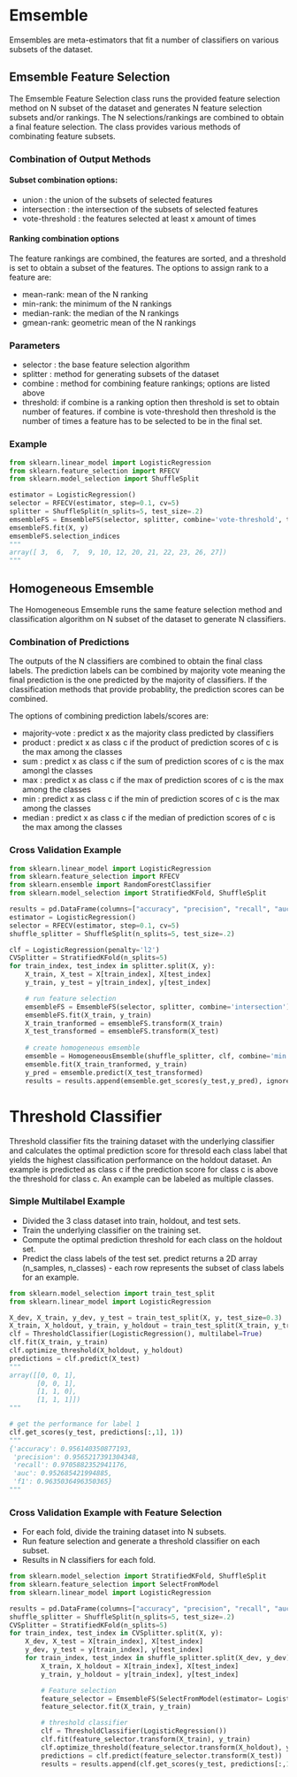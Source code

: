 # Emsemble
Emsembles are meta-estimators that fit a number of classifiers on various subsets of the dataset. 

## Emsemble Feature Selection
The Emsemble Feature Selection class runs the provided feature selection method on N subset of the dataset 
and generates N feature selection subsets and/or rankings. 
The N selections/rankings are combined to obtain a final feature selection. 
The class provides various methods of combinating feature subsets.

### Combination of Output Methods
#### Subset combination options: 
- union : the union of the subsets of selected features 
- intersection : the intersection of the subsets of selected features 
- vote-threshold : the features selected at least x amount of times

#### Ranking combination options
The feature rankings are combined, the features are sorted, and a threshold is set to obtain a subset of the features. 
The options to assign rank to a feature are:
- mean-rank: mean of the N ranking 
- min-rank: the minimum of the N rankings
- median-rank: the median of the N rankings 
- gmean-rank: geometric mean of the N rankings

### Parameters
- selector : the base feature selection algorithm
- splitter : method for generating subsets of the dataset 
- combine : method for combining feature rankings; options are listed above 
- threshold: if combine is a ranking option then threshold is set to obtain number of features. 
if combine is vote-threshold then threshold is the number of times a feature has to be selected to be in the final set. 

### Example
```python
from sklearn.linear_model import LogisticRegression
from sklearn.feature_selection import RFECV
from sklearn.model_selection import ShuffleSplit

estimator = LogisticRegression()
selector = RFECV(estimator, step=0.1, cv=5)
splitter = ShuffleSplit(n_splits=5, test_size=.2)
emsembleFS = EmsembleFS(selector, splitter, combine='vote-threshold', threshold=4)
emsembleFS.fit(X, y)
emsembleFS.selection_indices
"""
array([ 3,  6,  7,  9, 10, 12, 20, 21, 22, 23, 26, 27])
"""
```

## Homogeneous Emsemble
The Homogeneous Emsemble runs the same feature selection method and classification algorithm on N subset of the dataset to generate N classifiers.

### Combination of Predictions
The outputs of the N classifiers are combined to obtain the final class labels. The prediction labels can be combined by majority vote meaning the final prediction is the one predicted by the majority of classifiers. If the classification methods that provide probablity, the prediction scores can be combined. 

The options of combining prediction labels/scores are:
- majority-vote : predict x as the majority class predicted by classifiers  
- product : predict x as class c if the product of prediction scores of c is the max among the classes
- sum : predict x as class c if the sum of prediction scores of c is the max amongl the classes
- max : predict x as class c if the max of prediction scores of c is the max among the classes
- min : predict x as class c if the min of prediction scores of c is the max among the classes
- median : predict x as class c if the median of prediction scores of c is the max among the classes

### Cross Validation Example
```python
from sklearn.linear_model import LogisticRegression
from sklearn.feature_selection import RFECV
from sklearn.ensemble import RandomForestClassifier
from sklearn.model_selection import StratifiedKFold, ShuffleSplit

results = pd.DataFrame(columns=["accuracy", "precision", "recall", "auc", "f1"])
estimator = LogisticRegression()
selector = RFECV(estimator, step=0.1, cv=5)
shuffle_splitter = ShuffleSplit(n_splits=5, test_size=.2)

clf = LogisticRegression(penalty='l2')
CVSplitter = StratifiedKFold(n_splits=5)
for train_index, test_index in splitter.split(X, y):
    X_train, X_test = X[train_index], X[test_index]
    y_train, y_test = y[train_index], y[test_index]

    # run feature selection
    emsembleFS = EmsembleFS(selector, splitter, combine='intersection')
    emsembleFS.fit(X_train, y_train)
    X_train_tranformed = emsembleFS.transform(X_train)
    X_test_transformed = emsembleFS.transform(X_test)
    
    # create homogeneous emsemble
    emsemble = HomogeneousEmsemble(shuffle_splitter, clf, combine='min')
    emsemble.fit(X_train_tranformed, y_train)
    y_pred = emsemble.predict(X_test_transformed)
    results = results.append(emsemble.get_scores(y_test,y_pred), ignore_index=True)
```

# Threshold Classifier
Threshold classifier fits the training dataset with the underlying classifier and calculates the optimal prediction score for thresold each class label that yields the highest classification performance on the holdout dataset. An example is predicted as class c if the prediction score for class c is above the threshold for class c. An example can be labeled as multiple classes.

### Simple Multilabel Example
- Divided the 3 class dataset into train, holdout, and test sets. 
- Train the underlying classifier on the training set. 
- Compute the optimal prediction threshold for each class on the holdout set. 
- Predict the class labels of the test set. predict returns a 2D array (n_samples, n_classes) - each row represents the subset of class labels for an example. 

```python
from sklearn.model_selection import train_test_split
from sklearn.linear_model import LogisticRegression

X_dev, X_train, y_dev, y_test = train_test_split(X, y, test_size=0.3)
X_train, X_holdout, y_train, y_holdout = train_test_split(X_train, y_train, test_size=0.2)
clf = ThresholdClassifier(LogisticRegression(), multilabel=True)
clf.fit(X_train, y_train)
clf.optimize_threshold(X_holdout, y_holdout)
predictions = clf.predict(X_test)
"""
array([[0, 0, 1],
       [0, 0, 1],
       [1, 1, 0],
       [1, 1, 1]])
"""

# get the performance for label 1
clf.get_scores(y_test, predictions[:,1], 1))
"""
{'accuracy': 0.956140350877193, 
 'precision': 0.9565217391304348, 
 'recall': 0.9705882352941176, 
 'auc': 0.952685421994885, 
 'f1': 0.9635036496350365}
"""
```

### Cross Validation Example with Feature Selection
- For each fold, divide the training dataset into N subsets.
- Run feature selection and generate a threshold classifier on each subset. 
- Results in N classifiers for each fold. 

```python
from sklearn.model_selection import StratifiedKFold, ShuffleSplit
from sklearn.feature_selection import SelectFromModel
from sklearn.linear_model import LogisticRegression

results = pd.DataFrame(columns=["accuracy", "precision", "recall", "auc", "f1"]) 
shuffle_splitter = ShuffleSplit(n_splits=5, test_size=.2)
CVSplitter = StratifiedKFold(n_splits=5)
for train_index, test_index in CVSplitter.split(X, y):
    X_dev, X_test = X[train_index], X[test_index]
    y_dev, y_test = y[train_index], y[test_index]
    for train_index, test_index in shuffle_splitter.split(X_dev, y_dev):
        X_train, X_holdout = X[train_index], X[test_index]
        y_train, y_holdout = y[train_index], y[test_index]

        # Feature selection 
        feature_selector = EmsembleFS(SelectFromModel(estimator= LogisticRegression()), shuffle_splitter, combine='vote-threshold', threshold=3)
        feature_selector.fit(X_train, y_train)

        # threshold classifier
        clf = ThresholdClassifier(LogisticRegression())
        clf.fit(feature_selector.transform(X_train), y_train)
        clf.optimize_threshold(feature_selector.transform(X_holdout), y_holdout)
        predictions = clf.predict(feature_selector.transform(X_test))
        results = results.append(clf.get_scores(y_test, predictions[:,1]), ignore_index=True)

```